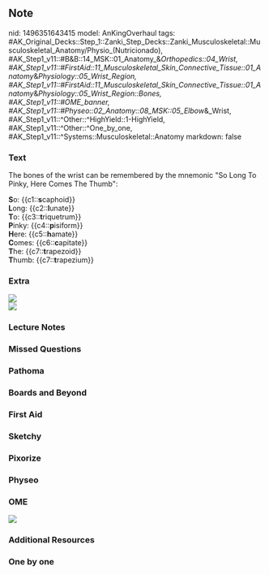 ## Note
nid: 1496351643415
model: AnKingOverhaul
tags: #AK_Original_Decks::Step_1::Zanki_Step_Decks::Zanki_Musculoskeletal::Musculoskeletal_Anatomy/Physio_(Nutricionado), #AK_Step1_v11::#B&B::14_MSK::01_Anatomy_&_Orthopedics::04_Wrist, #AK_Step1_v11::#FirstAid::11_Musculoskeletal_Skin_Connective_Tissue::01_Anatomy_&_Physiology::05_Wrist_Region, #AK_Step1_v11::#FirstAid::11_Musculoskeletal_Skin_Connective_Tissue::01_Anatomy_&_Physiology::05_Wrist_Region::Bones, #AK_Step1_v11::#OME_banner, #AK_Step1_v11::#Physeo::02_Anatomy::08_MSK::05_Elbow_&_Wrist, #AK_Step1_v11::^Other::^HighYield::1-HighYield, #AK_Step1_v11::^Other::^One_by_one, #AK_Step1_v11::^Systems::Musculoskeletal::Anatomy
markdown: false

### Text
The bones of the wrist can be remembered by the mnemonic "So Long
To Pinky, Here Comes The Thumb":
<div>
  <b>S</b>o: {{c1::<b>s</b>caphoid}}
</div>
<div>
  <b>L</b>ong: {{c2::<b>l</b>unate}}
</div>
<div>
  <b>T</b>o: {{c3::<b>t</b>riquetrum}}
</div>
<div>
  <b>P</b>inky: {{c4::<b>p</b>isiform}}
</div>
<div>
  <b>H</b>ere: {{c5::<b>h</b>amate}}
</div>
<div>
  <b>C</b>omes: {{c6::<b>c</b>apitate}}
</div>
<div>
  <b>T</b>he: {{c7::<b>t</b>rapezoid}}
</div>
<div>
  <b>T</b>humb: {{c7::<b>t</b>rapezium}}
</div>

### Extra
<div><img src="paste-9058086027265_1606536512076.jpg"></div>
<div><img src="paste-44495861186561.jpg"></div>

### Lecture Notes


### Missed Questions


### Pathoma


### Boards and Beyond


### First Aid


### Sketchy


### Pixorize


### Physeo


### OME
<div class="ome-widget">
  <a href="https://onlinemeded.org?ref=anki"><img src=
  "_OME_AnkiFlashcards_General_7.png"></a>
</div>

### Additional Resources


### One by one

